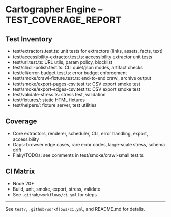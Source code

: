 # Cartographer Engine – TEST_COVERAGE_REPORT

## Test Inventory
- test/extractors.test.ts: unit tests for extractors (links, assets, facts, text)
- test/accessibility-extractor.test.ts: accessibility extractor unit tests
- test/url.test.ts: URL utils, param policy, blocklist
- test/cli/cli-polish.test.ts: CLI quiet/json modes, artifact checks
- test/cli/error-budget.test.ts: error budget enforcement
- test/smoke/crawl-fixture.test.ts: end-to-end crawl, archive output
- test/smoke/export-pages-csv.test.ts: CSV export smoke test
- test/smoke/export-edges-csv.test.ts: CSV export smoke test
- test/validate-stress.ts: stress test, validation
- test/fixtures/: static HTML fixtures
- test/helpers/: fixture server, test utilities

## Coverage
- Core extractors, renderer, scheduler, CLI, error handling, export, accessibility
- Gaps: browser edge cases, rare error codes, large-scale stress, schema drift
- Flaky/TODOs: see comments in test/smoke/crawl-small.test.ts

## CI Matrix
- Node 20+
- Build, unit, smoke, export, stress, validate
- See `.github/workflows/ci.yml` for steps

---
See `test/`, `.github/workflows/ci.yml`, and README.md for details.
